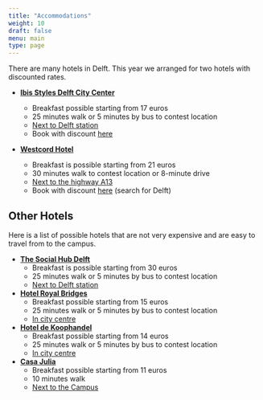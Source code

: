 ```yaml
---
title: "Accommodations"
weight: 10
draft: false
menu: main
type: page
---
```

There are many hotels in Delft. This year we arranged for two hotels with discounted rates.
* **[Ibis Styles Delft City Center](https://www.ibisstylesdelftcity.nl/en/)**
  * Breakfast possible starting from 17 euros
  * 25 minutes walk or 5 minutes by bus to contest location
  * [Next to Delft station](https://maps.app.goo.gl/tqZDyXa3TkKufp1m7)
  * Book with discount [here]((https://app.mews.com/distributor/09d23049-7a54-4828-a123-ab9700c20dde?mewsVoucherCode=TUDELFT))

* **[Westcord Hotel](https://westcordhotels.nl/hotel/hotel-delft/)** 
   * Breakfast is possible starting from 21 euros
   * 30 minutes walk to contest location or 8-minute drive
   * [Next to the highway A13](https://maps.app.goo.gl/3oqQyVgktJigWo5b9)
   * Book with discount [here](https://businesstravel.accor.com/booking/advanced-search/index.en.shtml?identification.reserverType=SC&identification.reserverId=SCP4293791&identification.reserverContract=TU454NL869) (search for Delft) 


## Other Hotels
Here is a list of possible hotels that are not very
expensive and are easy to travel from to the campus.
* **[The Social Hub Delft](https://www.thesocialhub.co/delft/)**
  * Breakfast is possible starting from 30 euros
  * 25 minutes walk or 5 minutes by bus to contest location
  * [Next to Delft station](https://maps.app.goo.gl/1DMDMCg12N9PD4498)
* **[Hotel Royal Bridges](https://www.royalbridges.nl/en/)**
  * Breakfast possible starting from 15 euros
  * 25 minutes walk or 5 minutes by bus to contest location
  * [In city centre](https://maps.app.goo.gl/T2HphPmeMQ85mvKD6)
* **[Hotel de Koophandel](https://www.hoteldekoophandel.nl/en/)**
  * Breakfast possible starting from 14 euros
  * 25 minutes walk or 5 minutes by bus to contest location
  * [In city centre](https://maps.app.goo.gl/XwZ9vmidRKiHqJhq8)
* **[Casa Julia](https://www.casajulia.nl/en)**
  * Breakfast possible starting from 11 euros
  * 10 minutes walk
  * [Next to the Campus](https://maps.app.goo.gl/B8i7X91P1weZVgwBA)
